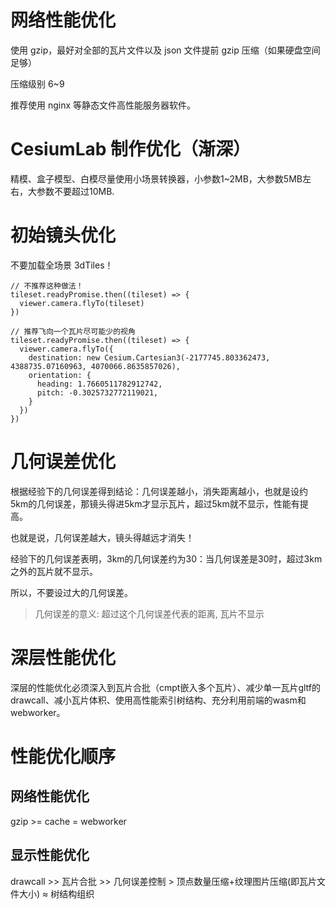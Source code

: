 # 网络性能优化

使用 gzip，最好对全部的瓦片文件以及 json 文件提前 gzip 压缩（如果硬盘空间足够）

压缩级别 6~9

推荐使用 nginx 等静态文件高性能服务器软件。

# CesiumLab 制作优化（渐深）

精模、盒子模型、白模尽量使用小场景转换器，小参数1~2MB，大参数5MB左右，大参数不要超过10MB.

# 初始镜头优化

不要加载全场景 3dTiles！

``` JS
// 不推荐这种做法！
tileset.readyPromise.then((tileset) => { 
  viewer.camera.flyTo(tileset)
})

// 推荐飞向一个瓦片尽可能少的视角
tileset.readyPromise.then((tileset) => { 
  viewer.camera.flyTo({
    destination: new Cesium.Cartesian3(-2177745.803362473, 4388735.07160963, 4070066.8635857026),
    orientation: {
      heading: 1.7660511782912742,
      pitch: -0.3025732772119021,
    }
  })
})
```

# 几何误差优化

根据经验下的几何误差得到结论：几何误差越小，消失距离越小，也就是设约5km的几何误差，那镜头得进5km才显示瓦片，超过5km就不显示，性能有提高。

也就是说，几何误差越大，镜头得越远才消失！

经验下的几何误差表明，3km的几何误差约为30：当几何误差是30时，超过3km之外的瓦片就不显示。

所以，不要设过大的几何误差。

> 几何误差的意义: 超过这个几何误差代表的距离, 瓦片不显示

# 深层性能优化

深层的性能优化必须深入到瓦片合批（cmpt嵌入多个瓦片）、减少单一瓦片gltf的drawcall、减小瓦片体积、使用高性能索引树结构、充分利用前端的wasm和webworker。



# 性能优化顺序

## 网络性能优化

gzip >= cache = webworker

## 显示性能优化

drawcall >> 瓦片合批 >> 几何误差控制 > 顶点数量压缩+纹理图片压缩(即瓦片文件大小) ≈ 树结构组织